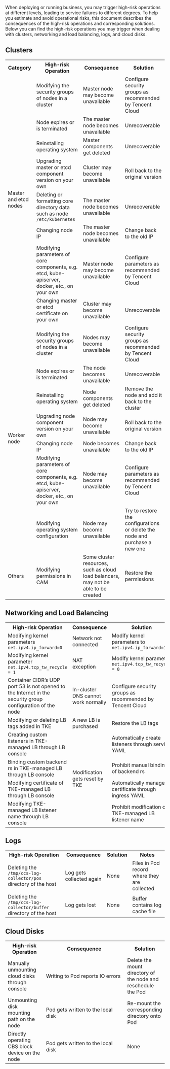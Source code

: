 When deploying or running business, you may trigger high-risk operations at different levels, leading to service failures to different degrees. To help you estimate and avoid operational risks, this document describes the consequences of the high-risk operations and corresponding solutions. Below you can find the high-risk operations you may trigger when dealing with clusters, networking and load balancing, logs, and cloud disks.

## Clusters

<table>
	<tr>
	<th>Category</th>
	<th>High-risk Operation</th>
	<th>Consequence</th>
	<th>Solution</th>
	</tr>
	<tr>
	<td rowspan=8>Master and etcd nodes</td>
	<td>Modifying the security groups of nodes in a cluster</td>
	<td>Master node may become unavailable</td>
	<td>Configure security groups as recommended by Tencent Cloud</td>
	</tr>
	<tr>
	<td>Node expires or is terminated</td>
	<td>The master node becomes unavailable</td>
	<td>Unrecoverable</td>
	</tr>
	<tr>
	<td>Reinstalling operating system</td>
	<td> Master components get deleted</td>
	<td>Unrecoverable</td>
	</tr>
	<tr>
	<td>Upgrading master or etcd component version on your own</td>
	<td>Cluster may become unavailable</td>
	<td>Roll back to the original version</td>
	</tr>
	<tr>
	<td>Deleting or formatting core directory data such as node <code>/etc/kubernetes</code></td>
	<td>The master node becomes unavailable</td>
	<td>Unrecoverable</td>
	</tr>
	<tr>
	<td>Changing node IP </td>
	<td>The master node becomes unavailable</td>
	<td>Change back to the old IP </td>
	</tr>
	<tr>
	<td>Modifying parameters of core components, e.g. etcd, kube-apiserver, docker, etc., on your own</td>
	<td>Master node may become unavailable</td>
	<td>Configure parameters as recommended by Tencent Cloud</td>
	</tr>
	<tr>
	<td>Changing master or etcd certificate on your own</td>
	<td>Cluster may become unavailable</td>
	<td>Unrecoverable</td>
	</tr>
	<tr>
	<td rowspan=7>Worker node</td>
	<td>Modifying the security groups of nodes in a cluster</td>
	<td>Nodes may become unavailable</td>
	<td>Configure security groups as recommended by Tencent Cloud</td>
	</tr>
	<tr>
	<td>Node expires or is terminated</td>
	<td>The node becomes unavailable</td>
	<td>Unrecoverable</td>
	</tr>
	<tr>
	<td>Reinstalling operating system</td>
	<td>Node components get deleted</td>
	<td>Remove the node and add it back to the cluster</td>
	</tr>
	<tr>
	<td>Upgrading node component version on your own</td>
	<td>Node may become unavailable</td>
	<td>Roll back to the original version</td>
	</tr>
	<tr>
	<td>Changing node IP </td>
	<td>Node becomes unavailable</td>
	<td>Change back to the old IP </td>
	</tr>
	<tr>
	<td>Modifying parameters of core components, e.g. etcd, kube-apiserver, docker, etc., on your own</td>
	<td>Node may become unavailable</td>
	<td>Configure parameters as recommended by Tencent Cloud</td>
	</tr>
	<tr>
	<td>Modifying operating system configuration</td>
	<td>Node may become unavailable</td>
	<td>Try to restore the configurations or delete the node and purchase a new one</td>
	</tr>
	<tr>
	<td>Others</td>
	<td>Modifying permissions in CAM</td>
	<td>Some cluster resources, such as cloud load balancers, may not be able to be created</td>
	<td>Restore the permissions</td>
	</tr>	
</table>

## Networking and Load Balancing

<table>
	<tr>
	<th>High-risk Operation</th>
	<th>Consequence</th>
	<th>Solution</th>
	</tr>
  <tr>
	<td>Modifying kernel parameters <code>net.ipv4.ip_forward=0</code></td>
	<td>Network not connected</td>
	<td>Modify kernel parameters to <code>net.ipv4.ip_forward=1</code></td>
	</tr>
	<tr>
	<td>Modifying kernel parameter <code>net.ipv4.tcp_tw_recycle = 1</code> </td>
	<td>NAT exception</td>
	<td>Modify kernel parameter <code>net.ipv4.tcp_tw_recycle = 0</code></td>
	</tr>
	<tr>
	<td>Container CIDR’s UDP port 53 is not opened to the Internet in the security group configuration of the node</td>
	<td>In-cluster DNS cannot work normally</td>
	<td>Configure security groups as recommended by Tencent Cloud</td>
	</tr>
	<tr>
	<td>Modifying or deleting LB tags added in TKE</td>
	<td>A new LB is purchased </td>
	<td>Restore the LB tags</td>
	</tr>
	<tr>
	<td>Creating custom listeners in TKE-managed LB through LB console</td>
	<td rowspan=4>Modification gets reset by TKE</td>
	<td>Automatically create listeners through service YAML</td>
	</tr>
	<tr>
	<td>Binding custom backend rs in TKE-managed LB through LB console</td>
	<td>Prohibit manual binding of backend rs </td>
	</tr>
	<tr>
	<td>Modifying certificate of TKE-managed LB through LB console</td>
	<td>Automatically manage certificate through ingress YAML</td>
	</tr>
	<tr>
	<td>Modifying TKE-managed LB listener name through LB console</td>
	<td>Prohibit modification of TKE-managed LB listener name</td>
	</tr>
</table>

## Logs
<table>
	<tr>
	<th>High-risk Operation</th>
	<th>Consequence</th>
	<th>Solution</th>
	<th>Notes</th>	
	</tr>
	<tr>
	<td>Deleting the <code>/tmp/ccs-log-collector/pos</code> directory of the host</td>
	<td>Log gets collected again</td>
	<td>None</td>
	<td>Files in Pod record where they are collected</td>	
	</tr>
	<tr>
	<td>Deleting the <code>/tmp/ccs-log-collector/buffer</code> directory of the host</td>
	<td>Log gets lost</td>
	<td>None</td>
	<td>Buffer contains log cache file</td>	
	</tr>
</table>

## Cloud Disks

<table>
	<tr>
	<th width="24%">High-risk Operation</th>
	<th>Consequence</th>
	<th width="25%">Solution</th>
	</tr>
	<tr>
	<td>Manually unmounting cloud disks through console</td>
	<td>Writing to Pod reports IO errors </td>
	<td>Delete the mount directory of the node and reschedule the Pod</td>
	</tr>	
	<tr>
	<td>Unmounting disk mounting path on the node</td>
	<td>Pod gets written to the local disk</td>
	<td>Re-mount the corresponding directory onto Pod</td>
	</tr>	
	<tr>
	<td>Directly operating CBS block device on the node</td>
	<td>Pod gets written to the local disk</td>
	<td>None</td>
	</tr>
</table>

